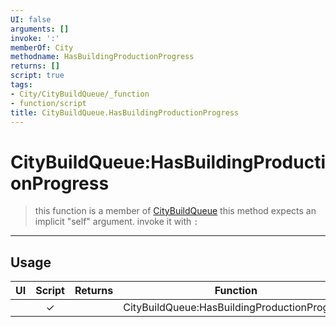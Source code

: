 ```yaml
---
UI: false
arguments: []
invoke: ':'
memberOf: City
methodname: HasBuildingProductionProgress
returns: []
script: true
tags:
- City/CityBuildQueue/_function
- function/script
title: CityBuildQueue.HasBuildingProductionProgress
---
```

# CityBuildQueue:HasBuildingProductionProgress
> this function is a member of [CityBuildQueue](civ-6/lua/CityBuildQueue.md)
> this method expects an implicit "self" argument. invoke it with `:`
-----
## Usage
|  UI | Script | Returns | Function | Arguments |
|:---:|:------:|-------:|:--------:|:---------|
| |✓||CityBuildQueue:HasBuildingProductionProgress||

